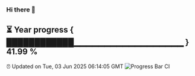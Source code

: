 ### Hi there 👋
⏳ Year progress { ████████████▁▁▁▁▁▁▁▁▁▁▁▁▁▁▁▁▁▁ } 41.99 %
---
⏰ Updated on Tue, 03 Jun 2025 06:14:05 GMT
![Progress Bar CI](https://github.com/Moyi321/Moyi321/workflows/Progress%20Bar%20CI/badge.svg)
